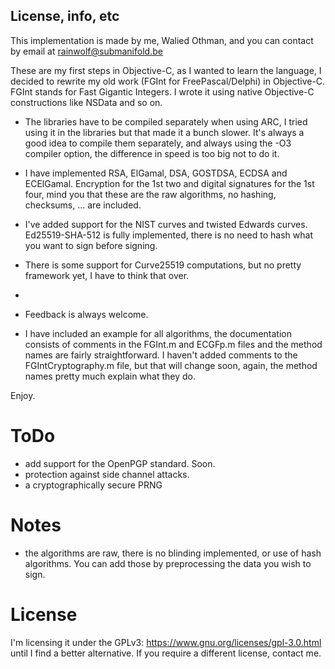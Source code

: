 License, info, etc
------------------
This implementation is made by me, Walied Othman, and you can contact by email at rainwolf@submanifold.be 

These are my first steps in Objective-C, as I wanted to learn the language, I decided to rewrite my 
old work (FGInt for FreePascal/Delphi) in Objective-C. FGInt stands for Fast Gigantic Integers. I 
wrote it using native Objective-C constructions like NSData and so on.

- The libraries have to be compiled separately when using ARC, I tried using it in the libraries but
that made it a bunch slower. It's always a good idea to compile them separately, and always using the
-O3 compiler option, the difference in speed is too big not to do it.

- I have implemented RSA, ElGamal, DSA, GOSTDSA, ECDSA and ECElGamal. Encryption for the 1st two and 
digital signatures for the 1st four, mind you that these are the raw algorithms, no hashing, checksums, 
... are included. 

- I've added support for the NIST curves and twisted Edwards curves. Ed25519-SHA-512 is fully implemented, there is no need to hash what you want to sign before signing.

- There is some support for Curve25519 computations, but no pretty framework yet, I have to think that over.
- 
- Feedback is always welcome.

- I have included an example for all algorithms, the documentation consists of comments in the FGInt.m
and ECGFp.m files and the method names are fairly straightforward. I haven't added comments to the 
FGIntCryptography.m file, but that will change soon, again, the method names pretty much explain what they do.

Enjoy.

ToDo
====
* add support for the OpenPGP standard. Soon.
* protection against side channel attacks.
* a cryptographically secure PRNG

Notes
=====
* the algorithms are raw, there is no blinding implemented, or use of hash algorithms. You can add those by preprocessing the data you wish to sign.

 
License
=======
I'm licensing it under the GPLv3: https://www.gnu.org/licenses/gpl-3.0.html
until I find a better alternative. If you require a different license, contact me.
